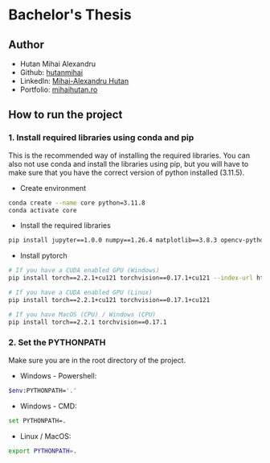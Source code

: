 # Bachelor's Thesis

## Author

- Hutan Mihai Alexandru
- Github: [hutanmihai](https://github.com/hutanmihai)
- LinkedIn: [Mihai-Alexandru Hutan](https://www.linkedin.com/in/hutanmihai/)
- Portfolio: [mihaihutan.ro](https://mihaihutan.ro)

## How to run the project

### 1. Install required libraries using conda and pip

This is the recommended way of installing the required libraries.
You can also not use conda and install the libraries using pip, but you will have to make sure that you have the correct
version of python installed (3.11.5).

- Create environment

```bash
conda create --name core python=3.11.8
conda activate core
```

- Install the required libraries

```bash
pip install jupyter==1.0.0 numpy==1.26.4 matplotlib==3.8.3 opencv-python==4.9.0.80 pandas==2.2.1 pillow==10.2.0 black==24.2.0 seaborn missingno scikit-learn category_encoders
```

- Install pytorch

```bash
# If you have a CUDA enabled GPU (Windows)
pip install torch==2.2.1+cu121 torchvision==0.17.1+cu121 --index-url https://download.pytorch.org/whl/cu121

# If you have a CUDA enabled GPU (Linux)
pip install torch==2.2.1+cu121 torchvision==0.17.1+cu121

# If you have MacOS (CPU) / Windows (CPU)
pip install torch==2.2.1 torchvision==0.17.1
```

### 2. Set the PYTHONPATH

Make sure you are in the root directory of the project.

- Windows - Powershell:

```bash
$env:PYTHONPATH='.'
```

- Windows - CMD:

```bash
set PYTHONPATH=.
```

- Linux / MacOS:

```bash
export PYTHONPATH=.
```
